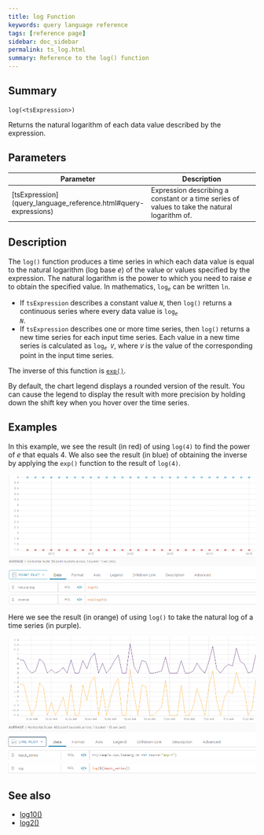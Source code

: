 ```yaml
---
title: log Function
keywords: query language reference
tags: [reference page]
sidebar: doc_sidebar
permalink: ts_log.html
summary: Reference to the log() function
---
```

## Summary
```
log(<tsExpression>)
```

Returns the natural logarithm of each data value described by the expression.


## Parameters

<table>
<tbody>
<thead>
<tr><th width="20%">Parameter</th><th width="80%">Description</th></tr>
</thead>
<tr>
<td markdown="span"> [tsExpression](query_language_reference.html#query-expressions)</td>
<td markdown="span">Expression describing a constant or a time series of values to take the natural logarithm of. </td></tr>
</tbody>
</table>

## Description

The `log()` function produces a time series in which each data value is equal to the natural logarithm (log base _e_) of the value or values specified by the expression. The natural logarithm is the power to which you need to raise _e_ to obtain the specified value. In mathematics, <code>log<sub><em>e</em></sub></code> can be written `ln`.
* If `tsExpression` describes a constant value _`N`_, then `log()` returns a continuous series where every data value is <code>log<sub><em>e</em></sub> <em>N</em></code>.
* If `tsExpression` describes one or more time series, then `log()` returns a new time series for each input time series.
Each value in a new time series is calculated as <code>log<sub><em>e</em></sub> <em>V</em></code>, where _`V`_ is the value of the corresponding point in the input time series.


The inverse of this function is [`exp()`](ts_exp.html).

By default, the chart legend displays a rounded version of the result. You can cause the legend to display the result with more precision by holding down the shift key when you hover over the time series.

## Examples

In this example, we see the result (in red) of using `log(4)` to find the power of _e_ that equals 4. We also see the result (in blue) of obtaining the inverse by applying the `exp()` function to the result of `log(4)`.

![ts log](images/ts_log_and_inverse.png)

Here we see the result (in orange) of using `log()` to take the natural log of a time series (in purple).

![ts log ts](images/ts_log_time_series.png)

## See also
* [log10()](ts_log10.html)
* [log2()](ts_log2.html)
